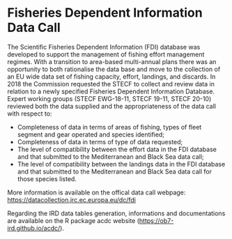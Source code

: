 
<!-- README.md is generated from README.Rmd. Please edit that file and click on Knit button at the end. -->

# Fisheries Dependent Information Data Call

The Scientific Fisheries Dependent Information (FDI) database was
developed to support the management of fishing effort management
regimes. With a transition to area-based multi-annual plans there was an
opportunity to both rationalise the data base and move to the collection
of an EU wide data set of fishing capacity, effort, landings, and
discards. In 2018 the Commission requested the STECF to collect and
review data in relation to a newly specified Fisheries Dependent
Information Database. Expert working groups (STECF EWG-18-11, STECF
19-11, STECF 20-10) reviewed both the data supplied and the
appropriateness of the data call with respect to:

- Completeness of data in terms of areas of fishing, types of fleet
  segment and gear operated and species identified;
- Completeness of data in terms of type of data requested;
- The level of compatibility between the effort data in the FDI database
  and that submitted to the Mediterranean and Black Sea data call;
- The level of compatibility between the landings data in the FDI
  database and that submitted to the Mediterranean and Black Sea data
  call for those species listed.

More information is available on the offical data call webpage:
<https://datacollection.jrc.ec.europa.eu/dc/fdi>

Regarding the IRD data tables generation, informations and
documentations are available on the R package acdc website
(<https://ob7-ird.github.io/acdc/>).
